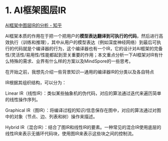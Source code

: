 # 1. AI框架图层IR



  [AI框架中图层IR的分析 - 知乎](https://zhuanlan.zhihu.com/p/263420069)


AI框架本质的作用在于把一个把用户的**模型表达翻译到可执行的代码**，然后进行高效执行（训练和推理），其中从用户的模型表达（例如深度神经网络）到最后可执行的代码就是个编译器的行为，这个编译器也有一个IR，它的设计对AI框架的完备性/灵活性/易用性/性能都起到至关重要的作用；本文重点分析一下AI框架对IR有什么特殊的需求、业界有什么样的方案以及MindSpore的一些思考。

在开始之前，我想先介绍一些背景知识—通用的编译器IR的分类以及各自特点

IR根据其组织结构，可以分为：

Linear IR（线性IR）：类似某些抽象机的伪代码，对应的算法通过迭代来遍历简单的线性操作序列。

Graphical IR（图IR）：将编译过程的知识/信息保存在图中，对应的算法通过对图中的对象（节点、边、列表和树）操作来描述。

Hybrid IR（混合IR）：结合了图IR和线性IR的要素。一种常见的混合IR使用底层的线性IR来表示无循环代码块，使用图IR来表示这些块之间的控制流。





















